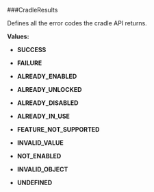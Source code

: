 ###CradleResults

Defines all the error codes the cradle API returns.

**Values:**

* **SUCCESS**

* **FAILURE**

* **ALREADY_ENABLED**

* **ALREADY_UNLOCKED**

* **ALREADY_DISABLED**

* **ALREADY_IN_USE**

* **FEATURE_NOT_SUPPORTED**

* **INVALID_VALUE**

* **NOT_ENABLED**

* **INVALID_OBJECT**

* **UNDEFINED**

